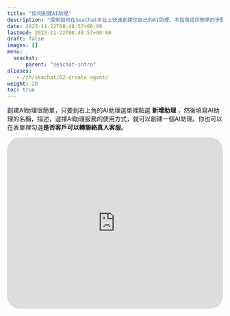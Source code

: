 ```yaml
---
title: "如何創建AI助理"
description: "探索如何在SeaChat平台上快速創建您自己的AI助理。本指南提供簡單的步驟，包括如何選擇AI助理名稱、描述和服務類型，並配置客戶支持選項，包括是否允許轉接至真人客服。此外，您將找到一個嵌入的YouTube視頻教程，詳細說明從創建到部署AI助理的全過程，使您能夠迅速部署高效的AI客服，提升客戶互動體驗。"
date: 2023-11-22T08:48:57+00:00
lastmod: 2023-11-22T08:48:57+00:00
draft: false
images: []
menu:
  seachat:
      parent: "seachat-intro"
aliases:
   - /zh/seachat/02-create-agent/
weight: 20
toc: true
---
```


創建AI助理很簡單，只要到右上角的AI助理選單裡點選 **新增助理** ，然後填寫AI助理的名稱，描述，選擇AI助理服務的使用方式，就可以創建一個AI助理。你也可以在表單裡勾選**是否客戶可以轉聯絡真人客服**。


  <iframe width="100%" height="400" src="https://www.youtube.com/embed/?listType=playlist&list=PL8K7_LTqly449uOg_uBWOPfFyL1fJRjkE&index=16" title="YouTube video player" frameborder="0" allow="accelerometer; autoplay; clipboard-write; encrypted-media; gyroscope; picture-in-picture" allowfullscreen style="border-radius: 30px;"></iframe>
